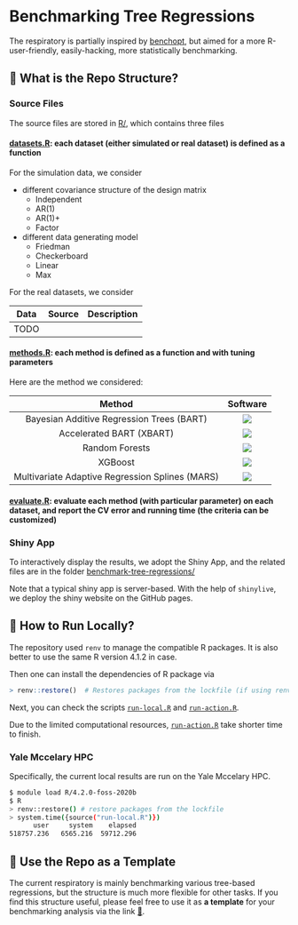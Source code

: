 # Benchmarking Tree Regressions

The respiratory is partially inspired by [benchopt](https://github.com/benchopt/benchopt), but aimed for a more R-user-friendly, easily-hacking, more statistically benchmarking. 

## :evergreen_tree: What is the Repo Structure?

### Source Files

The source files are stored in [R/](R/), which contains three files

#### [datasets.R](R/datasets.R): each dataset (either simulated or real dataset) is defined as a function

For the simulation data, we consider

- different covariance structure of the design matrix
  - Independent
  - AR(1)
  - AR(1)+
  - Factor
- different data generating model
  - Friedman
  - Checkerboard
  - Linear
  - Max

For the real datasets, we consider 

| Data | Source | Description |
|:----:|:------:|:-----------:|
| TODO |||


#### [methods.R](R/methods.R): each method is defined as a function and with tuning parameters

Here are the method we considered:

| Method | Software |
|:------:|:--------:|
| Bayesian Additive Regression Trees (BART) | [![](https://img.shields.io/badge/R-BART-blue)](https://cran.r-project.org/web/packages/BART/index.html) |
| Accelerated BART (XBART) | [![](https://img.shields.io/badge/R-XBART-blue)](https://github.com/JingyuHe/XBART) | 
| Random Forests | [![](https://img.shields.io/badge/R-randomForest-blue)](https://cran.r-project.org/web/packages/randomForest/index.html) |
| XGBoost | [![](https://img.shields.io/badge/R-xgboost-blue)](https://cran.r-project.org/web/packages/xgboost/index.html) |
| Multivariate Adaptive Regression Splines (MARS) |[![](https://img.shields.io/badge/R-earth-blue)](https://cran.r-project.org/web/packages/earth/index.html) |

#### [evaluate.R](R/evaluate.R): evaluate each method (with particular parameter) on each dataset, and report the CV error and running time (the criteria can be customized)

### Shiny App

To interactively display the results, we adopt the Shiny App, and the related files are in the folder [benchmark-tree-regressions/](benchmark-tree-regressions/)

Note that a typical shiny app is server-based. With the help of `shinylive`, we deploy the shiny website on the GitHub pages.

## :rocket: How to Run Locally?

The repository used `renv` to manage the compatible R packages. It is also better to use the same R version 4.1.2 in case.

Then one can install the dependencies of R package via

```r
> renv::restore()  # Restores packages from the lockfile (if using renv)
```

Next, you can check the scripts [`run-local.R`](run-local.R) and [`run-action.R`](run-action.R).

Due to the limited computational resources, [`run-action.R`](run-action.R) take shorter time to finish.

### Yale Mccelary HPC

Specifically, the current local results are run on the Yale Mccelary HPC.

```bash
$ module load R/4.2.0-foss-2020b
$ R
> renv::restore() # restore packages from the lockfile
> system.time({source("run-local.R")})
      user     system    elapsed
518757.236   6565.216  59712.296
```

## :notebook: Use the Repo as a Template

The current respiratory is mainly benchmarking various tree-based regressions, but the structure is much more flexible for other tasks. If you find this structure useful, please feel free to use it as **a template** for your benchmarking analysis via the link [:link:](https://github.com/new?template_name=benchmark.tree.regressions&template_owner=szcf-weiya).
